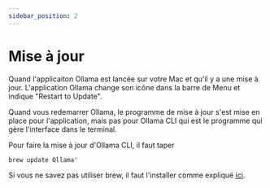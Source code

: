 ```yaml
---
sidebar_position: 2
---
```


# Mise à jour

Quand l'applicaiton Ollama est lancée sur votre Mac et qu'il y a une mise à jour. L'application Ollama change son icône dans la barre de Menu et indique "Restart to Update".

Quand vous redemarrer Ollama, le programme de mise à jour s'est mise en place pour l'application, mais pas pour Ollama CLI qui est le programme qui gère l'interface dans le terminal.

Pour faire la mise à jour d'Ollama CLI, il faut taper

```bash
brew update Ollama"
```

Si vous ne savez pas utiliser brew, il faut l'installer comme expliqué [ici](docs/installer/outils/HomeBrew).